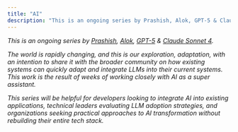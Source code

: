```yaml
---
title: "AI"
description: "This is an ongoing series by Prashish, Alok, GPT-5 & Claude-3.5. Only this section was written by a human; most of the work on these articles, brainstorming, ideas, code, and development, was done by AI. The world is rapidly changing, and this is our exploration of how existing systems can quickly adapt and integrate LLMs into their current systems. This work is the result of weeks of working closely with AI as a super assistant."
---
```


_This is an ongoing series by [Prashish](https://x.com/prashishh), [Alok](https://alokkhatri.com), [GPT-5](https://openai.com/gpt-5/) & [Claude Sonnet 4](https://www.anthropic.com/claude/sonnet)._

_The world is rapidly changing, and this is our exploration, adaptation, with an intention to share it with the broader community on how existing systems can quickly adapt and integrate LLMs into their current systems. This work is the result of weeks of working closely with AI as a super assistant._

_This series will be helpful for developers looking to integrate AI into existing applications, technical leaders evaluating LLM adoption strategies, and organizations seeking practical approaches to AI transformation without rebuilding their entire tech stack._



